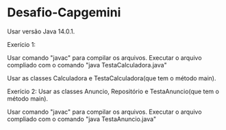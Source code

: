 # Desafio-Capgemini

Usar versão Java 14.0.1.


Exerício 1: 

Usar comando "javac" para compilar os arquivos.
Executar o arquivo compliado com o comando "java TestaCalculadora.java"

Usar as classes Calculadora e TestaCalculadora(que tem o método main).


Exerício 2: Usar as classes Anuncio, Repositório e TestaAnuncio(que tem o método main).

Usar comando "javac" para compilar os arquivos.
Executar o arquivo compliado com o comando "java TestaAnuncio.java"
